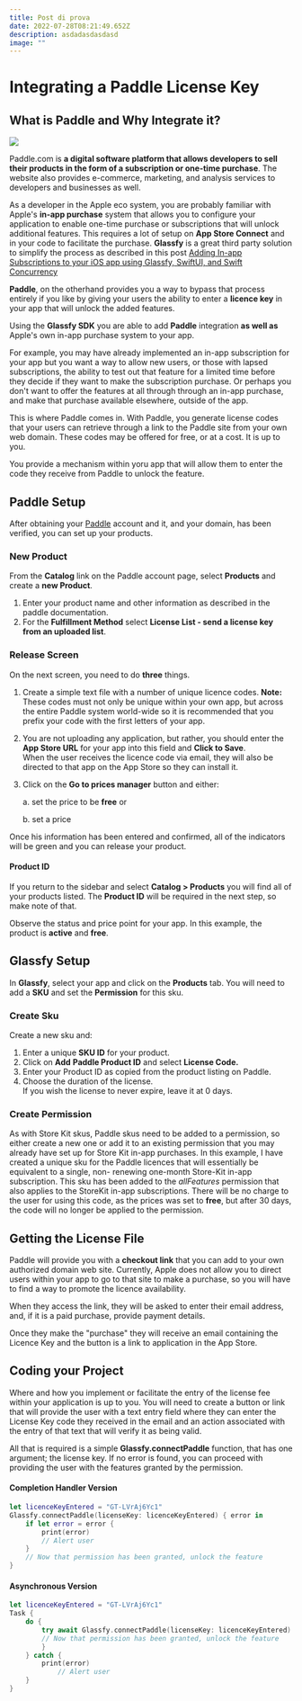 ```yaml
---
title: Post di prova
date: 2022-07-28T08:21:49.652Z
description: asdadasdasdasd
image: ""
---
```

# Integrating a Paddle License Key

## What is Paddle and Why Integrate it?

![](img/1-hd_mqjkirfrcpmdcbu5taq.png)

Paddle.com is **a digital software platform that allows developers to sell their products in the form of a subscription or one-time purchase**. The website also provides e-commerce, marketing, and analysis services to developers and businesses as well.

As a developer in the Apple eco system, you are probably familiar with Apple's **in-app purchase** system that allows you to configure your application to enable one-time purchase or subscriptions that will unlock additional features.  This requires a lot of setup on **App Store Connect** and in your code to facilitate the purchase.  **Glassfy** is a great third party solution to simplify the process as described in this post [Adding In-app Subscriptions to your iOS app using Glassfy, SwiftUI, and Swift Concurrency](https://blog.glassfy.io/adding-in-app-subscriptions-to-your-ios-app-using-glassfy-swiftui-and-swift-concurrency-c77ae2ce2351)

**Paddle**, on the otherhand provides you a way to bypass that process entirely if you like by giving your users the ability to enter a **licence key** in your app that will unlock the added features.

Using the **Glassfy SDK** you are able to add **Paddle** integration **as well as** Apple's own in-app purchase system to your app.

For example, you may have already implemented an in-app subscription for your app but you want a way to allow new users, or those with lapsed subscriptions, the ability to test out that feature for a limited time before they decide if they want to make the subscription purchase.  Or perhaps you don't want to offer the features at all through through an in-app purchase, and make that purchase available elsewhere, outside of the app.

This is where Paddle comes in.  With Paddle, you generate license codes that your users can retrieve through a link to the Paddle site from your own web domain.  These codes may be offered for free, or at a cost.  It is up to you.

You provide a mechanism within yoru app that will allow them to enter the code they receive from Paddle to unlock the feature.

## Paddle Setup

After obtaining your  [Paddle](https://www.paddle.com) account and it, and your domain, has been verified, you can set up your products.

### New Product

From the **Catalog**  link on the Paddle account page, select **Products** and create a **new Product**.

1. Enter your product name and other information as described in the paddle documentation.
2. For the **Fulfillment Method** select **License List - send a license key from an uploaded list**.

### Release Screen

On the next screen, you need to do **three** things.

1. Create a simple text file with a number of unique licence codes.
   **Note:** These codes must not only be unique within your own app, but across the entire Paddle system world-wide so it is recommended that you prefix your code with the first letters of your app.
2. You are not uploading any application, but rather, you should enter the **App Store URL** for your app into this field and **Click to Save**.\
   When the user receives the licence code via email, they will also be directed to that app on the App Store so they can install it.
3. Click on the **Go to prices manager** button and either:

   a. set the price to be **free** or

   b. set a price

Once his information has been entered and confirmed, all of the indicators will be green and you can release your product.

#### Product ID

If you return to the sidebar and select **Catalog > Products** you will find all of your products listed. The **Product ID** will be required in the next step, so make note of that.  

Observe the status and price point for your app.  In this example, the product is **active** and **free**.

## Glassfy Setup

In **Glassfy**, select your app and click on the **Products** tab.  You will need to add a **SKU** and set the **Permission** for this sku.

### Create Sku

Create a new sku and:

1. Enter a unique **SKU ID** for your product.
2. Click on **Add** **Paddle Product ID** and select **License Code.**
3. Enter your Product ID as copied from the product listing on Paddle.
4. Choose the duration of the license.\
   If you wish the license to never expire, leave it at 0 days.

### Create Permission

As with Store Kit skus, Paddle skus need to be added to a permission, so either create a new one or add it to an existing permission that you may already have set up for Store Kit in-app purchases.  In this example, I have created a unique sku for the Paddle licences that will essentially be equivalent to a single, non- renewing one-month Store-Kit in-app subscription.  This sku has been added to the *allFeatures* permission that also applies to the StoreKit in-app subscriptions.  There will be no charge to the user for using this code, as the prices was set to **free**, but after 30 days, the code will no longer be applied to the permission.

## Getting the License File

Paddle will provide you with a **checkout link** that you can add to your own authorized domain web site.  Currently, Apple does not allow you to direct users within your app to go to that site to make a purchase, so you will have to find a way to promote the licence availability.

When they access the link, they will be asked to enter their email address, and, if it is a paid purchase, provide payment details.  

Once they make the "purchase" they will receive an email containing the Licence Key and the button is a link to application in the App Store.

## Coding your Project

Where and how you implement or facilitate the entry of the license fee within your application is up to you.  You will need to create a button or link that will provide the user with a text entry field where they can enter the License Key code they received in the email and an action associated with the entry of that text that will verify it as being valid.

All that is required is a simple **Glassfy.connectPaddle** function, that has one argument; the license key.  If no error is found, you can proceed with providing the user with the features granted by the permission.

#### Completion Handler Version

```swift
let licenceKeyEntered = "GT-LVrAj6Yc1"
Glassfy.connectPaddle(licenseKey: licenceKeyEntered) { error in
    if let error = error {
        print(error)
      	// Alert user
    }
    // Now that permission has been granted, unlock the feature
}
```

#### Asynchronous Version

```swift
let licenceKeyEntered = "GT-LVrAj6Yc1"
Task {
    do {
        try await Glassfy.connectPaddle(licenseKey: licenceKeyEntered)
        // Now that permission has been granted, unlock the feature
        }
    } catch {
        print(error)
  			// Alert user
    }
}
```